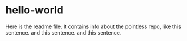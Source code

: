 # hello-world
Here is the readme file.
It contains info about the pointless repo, like this sentence.
and this sentence. and this sentence.

